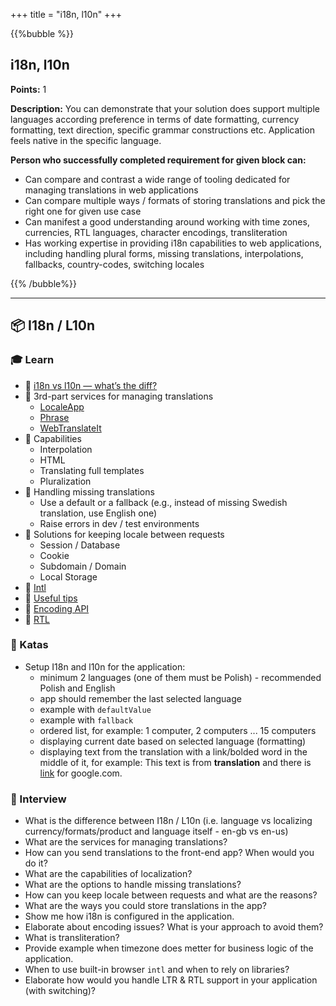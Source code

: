 +++
title = "i18n, l10n"
+++

{{%bubble %}}

## i18n, l10n

**Points:** 1

**Description:** You can demonstrate that your solution does support multiple languages according preference in terms of date formatting, currency formatting, text direction, specific grammar constructions etc. Application feels native in the specific language.

**Person who successfully completed requirement for given block can:** 

- Can compare and contrast a wide range of tooling dedicated for managing translations in web applications
- Can compare multiple ways / formats of storing translations and pick the right one for given use case
- Can manifest a good understanding around working with time zones, currencies, RTL languages, character encodings, transliteration 
- Has working expertise in providing i18n capabilities to web applications, including handling plural forms, missing translations, interpolations, fallbacks, country-codes, switching locales

{{% /bubble%}}

---

## 📦 I18n / L10n

### 🎓 Learn

- 📗 [i18n vs l10n — what’s the diff?](https://blog.mozilla.org/l10n/2011/12/14/i18n-vs-l10n-whats-the-diff)
- 📗 3rd-part services for managing translations
  - [LocaleApp](https://www.localeapp.com/)
  - [Phrase](https://phrase.com/)
  - [WebTranslateIt](https://webtranslateit.com/en/tour/external_tools)
- 📗 Capabilities
  - Interpolation
  - HTML
  - Translating full templates
  - Pluralization
- 📗 Handling missing translations
  - Use a default or a fallback (e.g., instead of missing Swedish translation, use English one)
  - Raise errors in dev / test environments
- 📗 Solutions for keeping locale between requests
  - Session / Database
  - Cookie
  - Subdomain / Domain
  - Local Storage
- 📗 [Intl](https://developer.mozilla.org/en-US/docs/Web/JavaScript/Reference/Global_Objects/Intl)
- 📗 [Useful tips](https://developers.google.com/international/)
- 📗 [Encoding API](https://developer.mozilla.org/en-US/docs/Web/API/Encoding_API)
- 📗 [RTL](https://www.w3.org/International/questions/qa-html-dir)

### 📝 Katas

- Setup I18n and l10n for the application:
  - minimum 2 languages (one of them must be Polish) - recommended Polish and English
  - app should remember the last selected language
  - example with `defaultValue`
  - example with `fallback`
  - ordered list, for example: 1 computer, 2 computers ... 15 computers
  - displaying current date based on selected language (formatting)
  - displaying text from the translation with a link/bolded word in the middle of it, for example: This text is from **translation** and there is [link](https://google.com) for google.com. 

### 🎤 Interview

- What is the difference between I18n / L10n (i.e. language vs localizing currency/formats/product and language itself - en-gb vs en-us)
- What are the services for managing translations?
- How can you send translations to the front-end app? When would you do it?
- What are the capabilities of localization?
- What are the options to handle missing translations?
- How can you keep locale between requests and what are the reasons?
- What are the ways you could store translations in the app?
- Show me how i18n is configured in the application.
- Elaborate about encoding issues? What is your approach to avoid them?
- What is transliteration?
- Provide example when timezone does metter for business logic of the application.
- When to use built-in browser `intl` and when to rely on libraries?
- Elaborate how would you handle LTR & RTL support in your application (with switching)?
